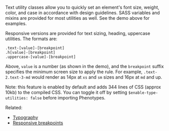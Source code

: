 Text utility classes allow you to quickly set an element's font size, weight, color, and case in accordance with design guidelines. SASS variables and mixins are provided for most utilities as well. See the demo above for examples.

Responsive versions are provided for text sizing, heading, uppercase utilities. The formats are:

```
.text-[value]-[breakpoint]
.h[value]-[breakpoint]
.uppercase-[value]-[breakpoint]
```

Above, `value` is a number (as shown in the demo), and the `breakpoint` suffix specifies the minimum screen size to apply the rule. For example, `.text-2.text-3-md` would render as 14px at `xs` and `sm` sizes and 16px at `md` and up.

Note: this feature is enabled by default and adds 344 lines of CSS (approx 10kb) to the compiled CSS. You can toggle it off by setting `$enable-type-utilities: false` before importing Phenotypes.

Related:

* [Typography](/docs/typography/)
* [Responsive breakpoints](/docs/layout/#responsive-breakpoints)
